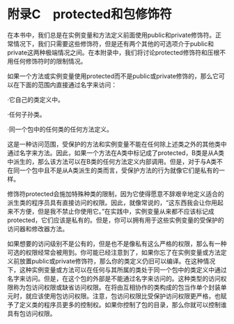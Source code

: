    

# 附录C　protected和包修饰符

在本书中，我们总是在实例变量和方法定义前面使用public和private修饰符。正常情况下，我们只需要这些修饰符，但是还有两个其他的可选项介于public和private这两种极端情况之间。在本附录中，我们将讨论protected修饰符和压根不用任何修饰符时的限制情况。

如果一个方法或实例变量使用protected而不是public或private修饰的，那么它可以在下面的范围内直接通过名字来访问：

·它自己的类定义中。

·任何子孙类。

·同一个包中的任何类的任何方法定义。

这是一种访问范围，受保护的方法和实例变量不能在任何除上述类之外的其他类中通过名字来方法。因此，如果一个方法在A类中标记成了protected，B类是从A类中派生的，那么该方法可以在B类的任何方法定义内部调用。但是，对于与A类不在同一个包中且不是从A类派生的类而言，受保护方法的行为就像它们是私有的一样。

修饰符protected会施加特殊种类的限制，因为它使得愿意不辞艰辛地定义适合的派生类的程序员具有直接访问的权限。因此，就像常说的，“这东西我会让你用起来不方便，但是我不禁止你使用它。”在实践中，实例变量从来都不应该标记成protected，它们应该是私有的。但是，你可以拥有用于这些实例变量的受保护的访问器和修改器方法。

如果想要的访问级别不是公有的，但是也不是像私有这么严格的权限，那么有一种可选的权限经常会被用到。你可能已经注意到了，如果你忘了在实例变量或方法定义前放置public或private修饰符，那么你的类定义仍旧可以编译。在这种情况下，这种实例变量或方法可以在任何与其所属的类处于同一个包中的类定义中通过名字来访问。但是，在这个包的外部是不能通过名字来访问的。这种类型的访问权限称为包访问权限或缺省访问权限。在将由互相协作的类构成的包当作单个封装单元时，就应该使用包访问权限。注意，包访问权限比受保护访问权限更严格，也赋予了定义类的程序员更多的控制权。如果你控制了包的目录，那么你就可以控制谁具有包访问权限。